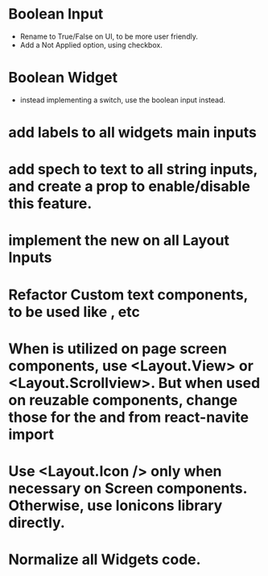 # Boolean Input
  - Rename to True/False on UI, to be more user friendly.
  - Add a Not Applied option, using checkbox.

# Boolean Widget
  - instead implementing a switch, use the boolean input instead.

# add labels to all widgets main inputs
# add spech to text to all string inputs, and create a prop to enable/disable this feature.
# implement the new <InputRoot /> on all Layout Inputs
# Refactor Custom text components, to be used like <Text p />, <Text h1 /> etc
# When <View /> is utilized on page screen components, use <Layout.View> or <Layout.Scrollview>. But when used on reuzable components, change those for the <View /> and <ScrollView /> from react-navite import
# Use <Layout.Icon /> only when necessary on Screen components. Otherwise, use Ionicons library directly.
# Normalize all Widgets code.